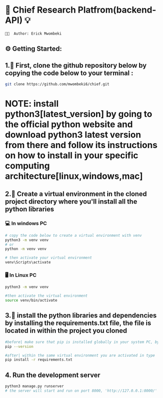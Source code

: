 # 🔱 Chief Research Platfrom(backend-API) 💡

```bash
👋🏾  Author: Erick Mwombeki 
```

## ⚙️ Getting Started:

## 1.🏏 First, clone the github repository below by copying the code below to your terminal :

```bash
git clone https://github.com/mwombeki6/chief.git

```
# NOTE: install python3[latest_version] by going to the official python website and download python3 latest version from there and follow its instructions on how to install in your specific computing architecture[linux,windows,mac]

## 2.📌 Create a virtual environment in the cloned project directory where you'll install all the python libraries

### 💻 In windows PC

```bash
# copy the code below to create a virtual environment with venv
python3 -m venv venv
# or
python -m venv venv

# then activate your virtual environment
venv\Scripts\activate
```

### 🖥️ In Linux PC

```bash
python3 -m venv venv

#then activate the virtual environment
source venv/bin/activate

```

## 3.🥅 install the python libraries and dependencies by installing the requirements.txt file, the file is located in within the project you cloned

```bash
#before| make sure that pip is installed globally in your system PC, by typing code below in your terminal
pip --version

#after| within the same virtual environment you are activated in type
pip install -r requirements.txt
```

## 4. Run the development server

```bash
python3 manage.py runserver
# the server will start and run on port 8000, 'http://127.0.0.1:8000/' as a default port for django
```

